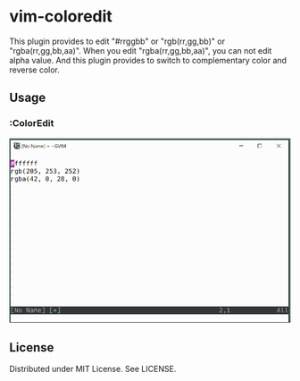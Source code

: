 
# vim-coloredit

This plugin provides to edit "#rrggbb" or "rgb(rr,gg,bb)" or "rgba(rr,gg,bb,aa)".
When you edit "rgba(rr,gg,bb,aa)", you can not edit alpha value.
And this plugin provides to switch to complementary color and reverse color.

## Usage

### :ColorEdit

![](https://raw.githubusercontent.com/rbtnn/vim-coloredit/master/coloredit.gif)

## License

Distributed under MIT License. See LICENSE.
